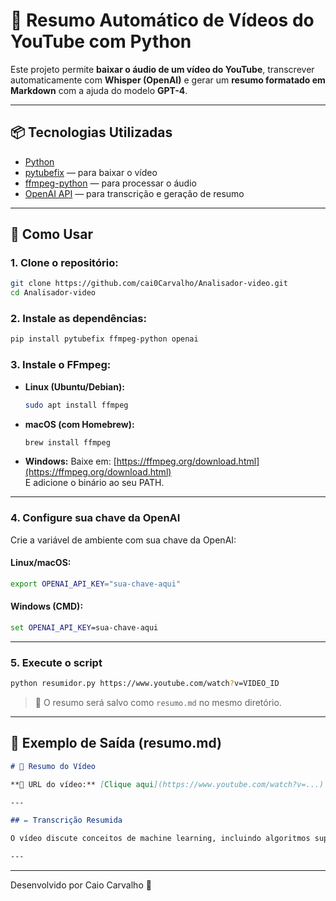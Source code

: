 # 🧠 Resumo Automático de Vídeos do YouTube com Python

Este projeto permite **baixar o áudio de um vídeo do YouTube**, transcrever automaticamente com **Whisper (OpenAI)** e gerar um **resumo formatado em Markdown** com a ajuda do modelo **GPT-4**.

---

## 📦 Tecnologias Utilizadas

- [Python](https://www.python.org/)
- [pytubefix](https://pypi.org/project/pytubefix/) — para baixar o vídeo
- [ffmpeg-python](https://github.com/kkroening/ffmpeg-python) — para processar o áudio
- [OpenAI API](https://platform.openai.com/docs) — para transcrição e geração de resumo

---

## 🚀 Como Usar

### 1. Clone o repositório:

```bash
git clone https://github.com/cai0Carvalho/Analisador-video.git
cd Analisador-video
```

### 2. Instale as dependências:

```bash
pip install pytubefix ffmpeg-python openai
```

### 3. Instale o FFmpeg:

- **Linux (Ubuntu/Debian):**
  ```bash
  sudo apt install ffmpeg
  ```

- **macOS (com Homebrew):**
  ```bash
  brew install ffmpeg
  ```

- **Windows:**
  Baixe em: [https://ffmpeg.org/download.html](https://ffmpeg.org/download.html)  
  E adicione o binário ao seu PATH.

---

### 4. Configure sua chave da OpenAI

Crie a variável de ambiente com sua chave da OpenAI:

#### Linux/macOS:
```bash
export OPENAI_API_KEY="sua-chave-aqui"
```

#### Windows (CMD):
```cmd
set OPENAI_API_KEY=sua-chave-aqui
```

---

### 5. Execute o script

```bash
python resumidor.py https://www.youtube.com/watch?v=VIDEO_ID
```

> 📁 O resumo será salvo como `resumo.md` no mesmo diretório.

---

## 🧾 Exemplo de Saída (resumo.md)

```markdown
# 🧠 Resumo do Vídeo

**🎥 URL do vídeo:** [Clique aqui](https://www.youtube.com/watch?v=...)

---

## ✏️ Transcrição Resumida

O vídeo discute conceitos de machine learning, incluindo algoritmos supervisionados, regressão linear e redes neurais. O apresentador explica como os dados são processados...

---
```

---

Desenvolvido por Caio Carvalho 🚀
